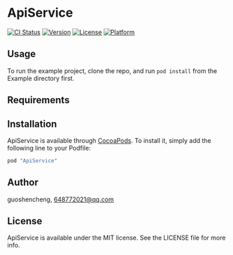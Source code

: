 # ApiService

[![CI Status](http://img.shields.io/travis/guoshencheng/ApiService.svg?style=flat)](https://travis-ci.org/guoshencheng/ApiService)
[![Version](https://img.shields.io/cocoapods/v/ApiService.svg?style=flat)](http://cocoapods.org/pods/ApiService)
[![License](https://img.shields.io/cocoapods/l/ApiService.svg?style=flat)](http://cocoapods.org/pods/ApiService)
[![Platform](https://img.shields.io/cocoapods/p/ApiService.svg?style=flat)](http://cocoapods.org/pods/ApiService)

## Usage

To run the example project, clone the repo, and run `pod install` from the Example directory first.

## Requirements

## Installation

ApiService is available through [CocoaPods](http://cocoapods.org). To install
it, simply add the following line to your Podfile:

```ruby
pod "ApiService"
```

## Author

guoshencheng, 648772021@qq.com

## License

ApiService is available under the MIT license. See the LICENSE file for more info.
